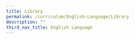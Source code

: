 ```yaml
---
title: Library
permalink: /curriculum/English-Language/Library
description: ""
third_nav_title: English Language
---
```

